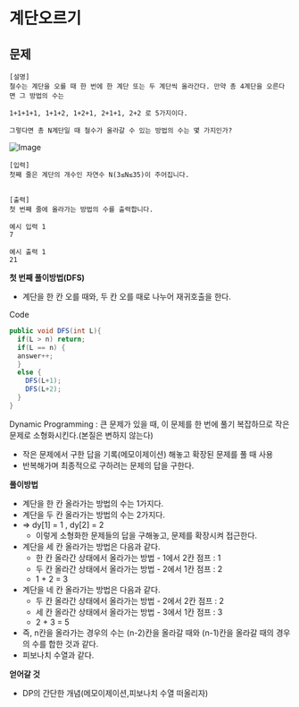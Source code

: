 # 계단오르기

## 문제

```
[설명]
철수는 계단을 오를 때 한 번에 한 계단 또는 두 계단씩 올라간다. 만약 총 4계단을 오른다면 그 방법의 수는

1+1+1+1, 1+1+2, 1+2+1, 2+1+1, 2+2 로 5가지이다.

그렇다면 총 N계단일 때 철수가 올라갈 수 있는 방법의 수는 몇 가지인가?
```
![Image](https://cote.inflearn.com/public/upload/5616100fde.jpg)
```
[입력]
첫째 줄은 계단의 개수인 자연수 N(3≤N≤35)이 주어집니다.


[출력]
첫 번째 줄에 올라가는 방법의 수를 출력합니다.
```
```
예시 입력 1
7

예시 출력 1
21
```
**첫 번째 풀이방법(DFS)**
- 계단을 한 칸 오를 때와, 두 칸 오를 때로 나누어 재귀호출을 한다.

Code
```java
public void DFS(int L){
  if(L > n) return;
  if(L == n) {
  answer++;
  }
  else {
    DFS(L+1);
    DFS(L+2);
  }
}
```
Dynamic Programming : 큰 문제가 있을 때, 이 문제를 한 번에 풀기 복잡하므로 작은 문제로 소형화시킨다.(본질은 변하지 않는다)
- 작은 문제에서 구한 답을 기록(메모이제이션) 해놓고 확장된 문제를 풀 때 사용
- 반복해가며 최종적으로 구하려는 문제의 답을 구한다.

**풀이방법**
- 계단을 한 칸 올라가는 방법의 수는 1가지다.
- 계단을 두 칸 올라가는 방법의 수는 2가지다.
- => dy[1] = 1 , dy[2] = 2
    - 이렇게 소형화한 문제들의 답을 구해놓고, 문제를 확장시켜 접근한다.
- 계단을 세 칸 올라가는 방법은 다음과 같다.
    - 한 칸 올라간 상태에서 올라가는 방법 - 1에서 2칸 점프 : 1
    - 두 칸 올라간 상태에서 올라가는 방법 - 2에서 1칸 점프 : 2
    - 1 + 2 = 3
- 계단을 네 칸 올라가는 방법은 다음과 같다.
    - 두 칸 올라간 상태에서 올라가는 방법 - 2에서 2칸 점프 : 2
    - 세 칸 올라간 상태에서 올라가는 방법 - 3에서 1칸 점프 : 3
    - 2 + 3 = 5
- 즉, n칸을 올라가는 경우의 수는 (n-2)칸을 올라갈 때와 (n-1)칸을 올라갈 때의 경우의 수를 합한 것과 같다.
- 피보나치 수열과 같다.

**얻어갈 것**
- DP의 간단한 개념(메모이제이션,피보나치 수열 떠올리자)